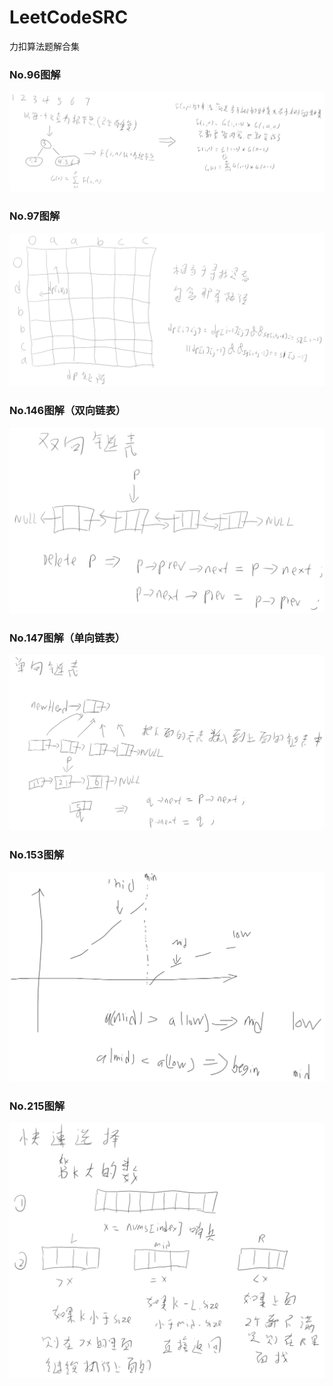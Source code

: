 # LeetCodeSRC
力扣算法题解合集

### No.96图解
<img src="resource/No.96.png" alt="No.96" style="zoom:80%;" />

### No.97图解
<img src="resource/No.97.png" alt="No.97" style="zoom:80%;" />

### No.146图解（双向链表）
<img src="resource/No.146.png" alt="No.146" style="zoom:80%;" />

### No.147图解（单向链表）
<img src="resource/No.147.png" alt="No.147" style="zoom:80%;" />

### No.153图解
<img src="resource/No.153.png" alt="No.153" style="zoom:80%;" />

### No.215图解
<img src="resource/No.215.png" alt="No.215" style="zoom:80%;" />
